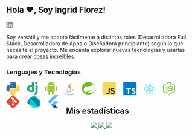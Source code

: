 ## Hola ❤️, Soy Ingrid Florez!

<a href='https://www.linkedin.com/in/ingrid-florez/'><img align='center' alt="linkedin" src="/assets/linkedin.svg" height='18px' style='margin-right: 10px;' /></a>


Soy versátil y me adapto fácilmente a distintos roles (Desarrolladora Full Stack, Desarrolladora de Apps o Diseñadora principiante) según lo que necesite el proyecto. Me encanta explorar nuevas tecnologías y usarlas para crear cosas increíbles.


### Lenguajes y Tecnologías

<a href="https://www.python.org" target="_blank"><img align="left" alt="Python" height ="35px" src="/assets/icons/python-5.svg" style='margin-right: 20px;' ></a>

<a href="https://developer.android.com" target="_blank"> <img align="left" alt="Android" height ="35px" src="/assets/icons/django.svg" style='margin-right: 20px;'> </a>

<a href="https://developer.android.com" target="_blank"> <img align="left" alt="Android" height ="35px" src="/assets/icons/android-6.svg" style='margin-right: 20px;'> </a>

<a href="https://www.java.com" target="_blank"><img align="left" alt="Java" height ="35px" src="/assets/icons/java-14.svg" style='margin-right: 20px;' ></a>

<a href="https://git-scm.com/" target="_blank"> <img src="/assets/icons/spring-3.svg" align="left" alt="git" height='35px' style='margin-right: 20px;'/> </a>

<a href="https://developer.mozilla.org/en-US/docs/Web/JavaScript" target="_blank"> <img align="left" alt="JavaScript" height ="35px"  src="/assets/icons/logo-javascript.svg" style='margin-right: 20px;'> </a>

<a href="https://www.typescriptlang.org/" target="_blank"><img align="left" alt="Typescirpt" height ="35px" src="/assets/icons/typescript.svg" style='margin-right: 20px;'></a>

<a href="https://reactjs.org/" target="_blank"> <img align="left" alt="React" height ="35px" src="/assets/icons/react-2.svg" style='margin-right: 20px;'></a>

<a href="https://nodejs.org" target="_blank"><img align="left" alt="Node.js" height ="35px" src="/assets/icons/nodejs-icon.svg" style='margin-right: 20px;'></a>

<a href="https://git-scm.com/" target="_blank"> <img src="/assets/icons/git-icon.svg" align="left" alt="git" height='35px' style='margin-right: 20px;'/> </a>

<a href="https://git-scm.com/" target="_blank"> <img src="/assets/icons/dart.svg" align="left" alt="git" height='35px' style='margin-right: 20px;'/> </a>

<a href="https://git-scm.com/" target="_blank"> <img src="/assets/icons/flutter.svg" align="left" alt="git" height='35px' style='margin-right: 20px;'/> </a>

<br>
</br>


## Mis estadísticas 

<p align="center">
<a href="https://github.com/IngridFLG">
    <img src="http://github-profile-summary-cards.vercel.app/api/cards/stats?username=ingridflg&theme=tokyonight" />
  </a>
  </a>
  <a href="https://github.com/IngridFLG">
    <img src="https://github-readme-streak-stats.herokuapp.com/?user=IngridFLG&hide_border=true&card_width=338&theme=tokyonight" />
  </a>
  <a href="https://github.com/IngridFLG">
    <img src="http://github-profile-summary-cards.vercel.app/api/cards/repos-per-language?username=IngridFLG&theme=tokyonight" />
  </a>
</p>

